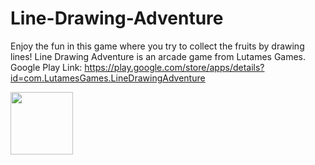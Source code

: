 # Line-Drawing-Adventure
Enjoy the fun in this game where you try to collect the fruits by drawing lines! Line Drawing Adventure is an arcade game from Lutames Games. Google Play Link: https://play.google.com/store/apps/details?id=com.LutamesGames.LineDrawingAdventure

<img src="https://gammautaa.com.tr/img/LDA.png" width="100" height="100">

